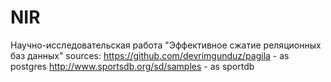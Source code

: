 # NIR
Научно-исследовательская работа "Эффективное сжатие реляционных баз данных"
sources:
  https://github.com/devrimgunduz/pagila - as postgres
  http://www.sportsdb.org/sd/samples - as sportdb
